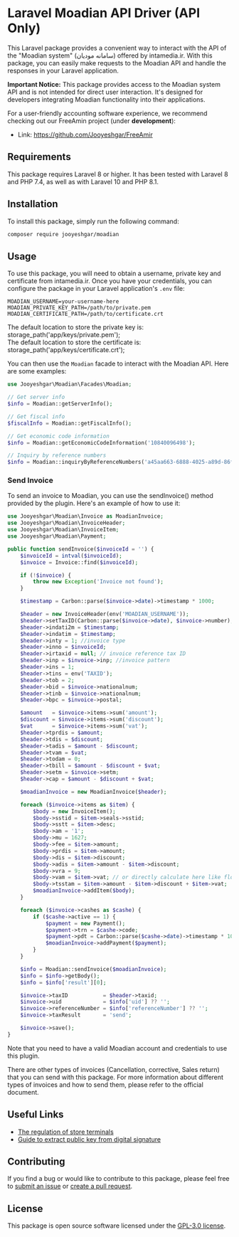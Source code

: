 # Laravel Moadian API Driver (API Only)

This Laravel package provides a convenient way to interact with the API of the "Moadian system" (سامانه مودیان) offered by intamedia.ir. With this package, you can easily make requests to the Moadian API and handle the responses in your Laravel application.

**Important Notice:** This package provides access to the Moadian system API and is not intended for direct user interaction. It's designed for developers integrating Moadian functionality into their applications.

For a user-friendly accounting software experience, we recommend checking out our FreeAmin project (under **development**):

 * Link: https://github.com/Jooyeshgar/FreeAmir

## Requirements

This package requires Laravel 8 or higher. It has been tested with Laravel 8 and PHP 7.4, as well as with Laravel 10 and PHP 8.1.

## Installation

To install this package, simply run the following command:
```bash
composer require jooyeshgar/moadian
```
## Usage

To use this package, you will need to obtain a username, private key and certificate from intamedia.ir. Once you have your credentials, you can configure the package in your Laravel application's `.env` file:

```
MOADIAN_USERNAME=your-username-here
MOADIAN_PRIVATE_KEY_PATH=/path/to/private.pem
MOADIAN_CERTIFICATE_PATH=/path/to/certificate.crt
```
The default location to store the private key is: storage_path('app/keys/private.pem');\
The default location to store the certificate is: storage_path('app/keys/certificate.crt');

You can then use the `Moadian` facade to interact with the Moadian API. Here are some examples:

```php
use Jooyeshgar\Moadian\Facades\Moadian;

// Get server info
$info = Moadian::getServerInfo();

// Get fiscal info
$fiscalInfo = Moadian::getFiscalInfo();

// Get economic code information
$info = Moadian::getEconomicCodeInformation('10840096498');

// Inquiry by reference numbers
$info = Moadian::inquiryByReferenceNumbers('a45aa663-6888-4025-a89d-86fc789672a0');
```

### Send Invoice

To send an invoice to Moadian, you can use the sendInvoice() method provided by the plugin. Here's an example of how to use it:

```php
use Jooyeshgar\Moadian\Invoice as MoadianInvoice;
use Jooyeshgar\Moadian\InvoiceHeader;
use Jooyeshgar\Moadian\InvoiceItem;
use Jooyeshgar\Moadian\Payment;

public function sendInvoice($invoiceId = '') {
    $invoiceId = intval($invoiceId);
    $invoice = Invoice::find($invoiceId);

    if (!$invoice) {
        throw new Exception('Invoice not found');
    }

    $timestamp = Carbon::parse($invoice->date)->timestamp * 1000;

    $header = new InvoiceHeader(env('MOADIAN_USERNAME'));
    $header->setTaxID(Carbon::parse($invoice->date), $invoice->number);
    $header->indati2m = $timestamp;
    $header->indatim = $timestamp;
    $header->inty = 1; //invoice type
    $header->inno = $invoiceId;
    $header->irtaxid = null; // invoice reference tax ID
    $header->inp = $invoice->inp; //invoice pattern
    $header->ins = 1;
    $header->tins = env('TAXID');
    $header->tob = 2;
    $header->bid = $invoice->nationalnum;
    $header->tinb = $invoice->nationalnum;
    $header->bpc = $invoice->postal;

    $amount   = $invoice->items->sum('amount');
    $discount = $invoice->items->sum('discount');
    $vat      = $invoice->items->sum('vat');
    $header->tprdis = $amount;
    $header->tdis = $discount;
    $header->tadis = $amount - $discount;
    $header->tvam = $vat;
    $header->todam = 0;
    $header->tbill = $amount - $discount + $vat;
    $header->setm = $invoice->setm;
    $header->cap = $amount - $discount + $vat;

    $moadianInvoice = new MoadianInvoice($header);

    foreach ($invoice->items as $item) {
        $body = new InvoiceItem();
        $body->sstid = $item->seals->sstid;
        $body->sstt = $item->desc;
        $body->am = '1';
        $body->mu = 1627;
        $body->fee = $item->amount;
        $body->prdis = $item->amount;
        $body->dis = $item->discount;
        $body->adis = $item->amount - $item->discount;
        $body->vra = 9;
        $body->vam = $item->vat; // or directly calculate here like floor($body->adis * $body->vra / 100)
        $body->tsstam = $item->amount - $item->discount + $item->vat;
        $moadianInvoice->addItem($body);
    }

    foreach ($invoice->cashes as $cashe) {
        if ($cashe->active == 1) {
            $payment = new Payment();
            $payment->trn = $cashe->code;
            $payment->pdt = Carbon::parse($cashe->date)->timestamp * 1000;
            $moadianInvoice->addPayment($payment);
        }
    }

    $info = Moadian::sendInvoice($moadianInvoice);
    $info = $info->getBody();
    $info = $info['result'][0];

    $invoice->taxID           = $header->taxid;
    $invoice->uid             = $info['uid'] ?? '';
    $invoice->referenceNumber = $info['referenceNumber'] ?? '';
    $invoice->taxResult       = 'send';

    $invoice->save();
}
```

Note that you need to have a valid Moadian account and credentials to use this plugin.

There are other types of invoices (Cancellation, corrective, Sales return) that you can send with this package. For more information about different types of invoices and how to send them, please refer to the official document.

## Useful Links

  * [The regulation of store terminals](https://www.intamedia.ir/The-regulation-of-store-terminals)
  * [Guide to extract public key from digital signature](https://www.intamedia.ir/The-regulation-of-store-terminals/ID/15879/%D8%B1%D8%A7%D9%87%D9%86%D9%85%D8%A7%DB%8C-%D8%A7%D8%B3%D8%AA%D8%AE%D8%B1%D8%A7%D8%AC-%DA%A9%D9%84%DB%8C%D8%AF-%D8%B9%D9%85%D9%88%D9%85%DB%8C-%D8%A7%D8%B2-%D8%A7%D9%85%D8%B6%D8%A7%DB%8C-%D8%AF%DB%8C%D8%AC%DB%8C%D8%AA%D8%A7%D9%84%D9%85%D9%87%D8%B1%D8%B3%D8%A7%D8%B2%D9%85%D8%A7%D9%86%DB%8C-%D9%88-%D8%A8%D8%A7%D8%B1%DA%AF%D8%B0%D8%A7%D8%B1%DB%8C-%D8%A2%D9%86-%D8%AF%D8%B1-%DA%A9%D8%A7%D8%B1%D9%BE%D9%88%D8%B4%D9%87-%D8%B3%D8%A7%D9%85%D8%A7%D9%86%D9%87-%D9%85%D9%88%D8%AF%DB%8C%D8%A7%D9%86)

## Contributing

If you find a bug or would like to contribute to this package, please feel free to [submit an issue](https://github.com/Jooyeshgar/moadian/issues) or [create a pull request](https://github.com/Jooyeshgar/moadian/pulls).

## License

This package is open source software licensed under the [GPL-3.0 license](https://opensource.org/licenses/GPL-3.0).
